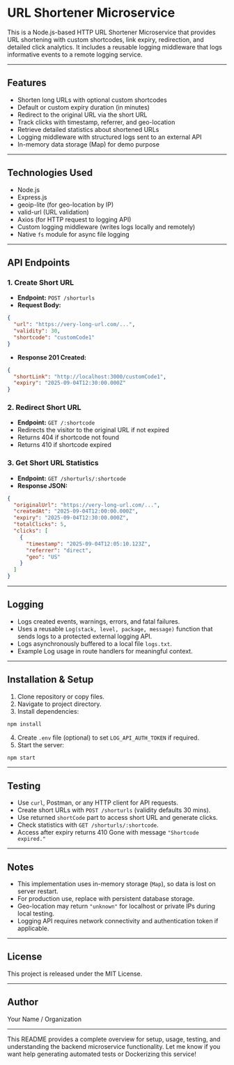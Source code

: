 # URL Shortener Microservice

This is a Node.js-based HTTP URL Shortener Microservice that provides URL shortening with custom shortcodes, link expiry, redirection, and detailed click analytics. It includes a reusable logging middleware that logs informative events to a remote logging service.

***

## Features

- Shorten long URLs with optional custom shortcodes
- Default or custom expiry duration (in minutes)
- Redirect to the original URL via the short URL
- Track clicks with timestamp, referrer, and geo-location
- Retrieve detailed statistics about shortened URLs
- Logging middleware with structured logs sent to an external API
- In-memory data storage (Map) for demo purpose

***

## Technologies Used

- Node.js
- Express.js
- geoip-lite (for geo-location by IP)
- valid-url (URL validation)
- Axios (for HTTP request to logging API)
- Custom logging middleware (writes logs locally and remotely)
- Native `fs` module for async file logging

***

## API Endpoints

### 1. Create Short URL

- **Endpoint:** `POST /shorturls`
- **Request Body:**

```json
{
  "url": "https://very-long-url.com/...",
  "validity": 30,              
  "shortcode": "customCode1"   
}
```

- **Response 201 Created:**

```json
{
  "shortLink": "http://localhost:3000/customCode1",
  "expiry": "2025-09-04T12:30:00.000Z"
}
```

### 2. Redirect Short URL

- **Endpoint:** `GET /:shortcode`
- Redirects the visitor to the original URL if not expired
- Returns 404 if shortcode not found
- Returns 410 if shortcode expired

### 3. Get Short URL Statistics

- **Endpoint:** `GET /shorturls/:shortcode`
- **Response JSON:**

```json
{
  "originalUrl": "https://very-long-url.com/...",
  "createdAt": "2025-09-04T12:00:00.000Z",
  "expiry": "2025-09-04T12:30:00.000Z",
  "totalClicks": 5,
  "clicks": [
    {
      "timestamp": "2025-09-04T12:05:10.123Z",
      "referrer": "direct",
      "geo": "US"
    }
  ]
}
```

***

## Logging

- Logs created events, warnings, errors, and fatal failures.
- Uses a reusable `Log(stack, level, package, message)` function that sends logs to a protected external logging API.
- Logs asynchronously buffered to a local file `logs.txt`.
- Example Log usage in route handlers for meaningful context.

***

## Installation & Setup

1. Clone repository or copy files.
2. Navigate to project directory.
3. Install dependencies:

```bash
npm install
```

4. Create `.env` file (optional) to set `LOG_API_AUTH_TOKEN` if required.
5. Start the server:

```bash
npm start
```

***

## Testing

- Use `curl`, Postman, or any HTTP client for API requests.
- Create short URLs with `POST /shorturls` (validity defaults 30 mins).
- Use returned `shortCode` part to access short URL and generate clicks.
- Check statistics with `GET /shorturls/:shortcode`.
- Access after expiry returns 410 Gone with message `"Shortcode expired."`

***

## Notes

- This implementation uses in-memory storage (`Map`), so data is lost on server restart.
- For production use, replace with persistent database storage.
- Geo-location may return `"unknown"` for localhost or private IPs during local testing.
- Logging API requires network connectivity and authentication token if applicable.

***

## License

This project is released under the MIT License.

***

## Author

Your Name / Organization

***

This README provides a complete overview for setup, usage, testing, and understanding the backend microservice functionality. Let me know if you want help generating automated tests or Dockerizing this service!

